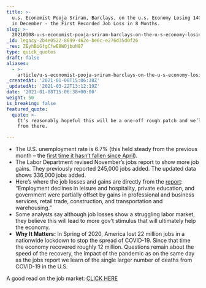 ```yaml
---
title: >-
  u.s. Economist Pooja Sriram, Barclays, on the u.s. Economy Losing 140,000 Jobs
  in December - the First Recorded Job Loss in 8 Months.
slug: >-
  20210108-u-s-economist-pooja-sriram-barclays-on-the-u-s-economy-losing-140000-jobs-in-december-the-first-recorded-job-loss-in-8-months
_id: legacy-2b4e0522-8699-462e-be6c-e276d35d0f26
_rev: ZEyhBiGfgCfwE8WOjbuN87
type: quick_quotes
draft: false
aliases:
  - >-
    article/u-s-economist-pooja-sriram-barclays-on-the-u-s-economy-losing-140000-jobs-in-december-the-first-recorded-job-loss-in-8-months/
_createdAt: '2021-01-08T15:06:38Z'
_updatedAt: '2021-03-22T13:12:19Z'
date: '2021-01-08T15:06:38+00:00'
weight: 50
is_breaking: false
featured_quote:
  quote: >-
    It’s reasonably hopeful this will be a one-off rough patch and we’ll recover
    from there.

---
```

* The U.S. unemployment rate is 6.7% (this held steady from the previous month – the [first time it hasn’t fallen since April](https://apnews.com/article/coronavirus-pandemic-economy-ad4cb9fe70653c56ac6253aaab210f21)).
* The Labor Department revised November’s jobs report to show more job gains. They previously reported 245,000 jobs added. The updated data shows 336,000 jobs added.
* Here’s where the job losses and gains are directly from the [report](https://www.bls.gov/news.release/empsit.nr0.htm): “Employment declines in leisure and hospitality, private education, and government were partially offset by gains in professional and business services, retail trade, construction, and transportation and warehousing.”
* Some analysts say although job losses show a struggling labor market, they believe this will lead to more gov’t stimulus that will ultimately help the economy.
* **Why It Matters:** In Spring of 2020, America lost 22 million jobs in a nationwide lockdown to stop the spread of COVID-19. Since that time the economy recovered roughly 12 million. Questions remain about the speed of the recovery, the impact of the pandemic as on the same day as the jobs report we learn of the single larger number of deaths from COVID-19 in the U.S.

A good read on the job market: [CLICK HERE](https://www.cnbc.com/2021/01/08/jobs-report-december-2020.html)